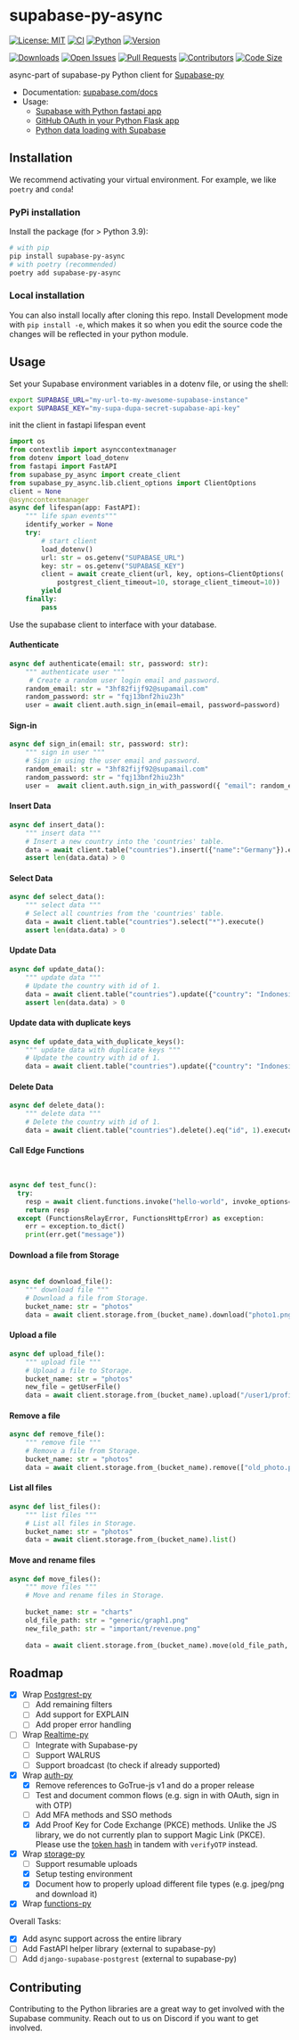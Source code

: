 # supabase-py-async

[![License: MIT](https://img.shields.io/badge/License-MIT-green.svg?label=license)](https://opensource.org/licenses/MIT)
[![CI](https://github.com/Atticuszz/supabase-py-async/actions/workflows/ci.yml/badge.svg)](https://github.com/Atticuszz/supabase-py-async/actions/workflows/ci.yml)
[![Python](https://img.shields.io/pypi/pyversions/supabase-py-async)](https://pypi.org/project/supabase-py-async)
[![Version](https://img.shields.io/pypi/v/supabase-py-async?color=%2334D058)](https://pypi.org/project/supabase-py-async)

<!-- Add more badges as needed -->
[![Downloads](https://pepy.tech/badge/supabase-py-async)](https://pepy.tech/project/supabase-py-async)
[![Open Issues](https://img.shields.io/github/issues/Atticuszz/supabase-py-async)](https://github.com/Atticuszz/supabase-py-async/issues)
[![Pull Requests](https://img.shields.io/github/issues-pr/Atticuszz/supabase-py-async)](https://github.com/Atticuszz/supabase-py-async/pulls)
[![Contributors](https://img.shields.io/github/contributors/Atticuszz/supabase-py-async)](https://github.com/Atticuszz/supabase-py-async/graphs/contributors)
[![Code Size](https://img.shields.io/github/languages/code-size/Atticuszz/supabase-py-async)](https://github.com/Atticuszz/supabase-py-async)

async-part of supabase-py Python client for [Supabase-py](https://github.com/supabase-community/supabase-py)

- Documentation: [supabase.com/docs](https://supabase.com/docs/reference/python/introduction)
- Usage:
  - [Supabase with Python fastapi app](https://github.com/Atticuszz/fastapi_supabase_template)
  - [GitHub OAuth in your Python Flask app](https://supabase.com/blog/oauth2-login-python-flask-apps)
  - [Python data loading with Supabase](https://supabase.com/blog/loading-data-supabase-python)


## Installation

We recommend activating your virtual environment. For example, we like `poetry` and `conda`!

### PyPi installation

Install the package (for > Python 3.9):

```bash
# with pip
pip install supabase-py-async
# with poetry (recommended)
poetry add supabase-py-async
```

### Local installation

You can also install locally after cloning this repo. Install Development mode with ``pip install -e``, which makes it so when you edit the source code the changes will be reflected in your python module.

## Usage

Set your Supabase environment variables in a dotenv file, or using the shell:

```bash
export SUPABASE_URL="my-url-to-my-awesome-supabase-instance"
export SUPABASE_KEY="my-supa-dupa-secret-supabase-api-key"
```

init the client in fastapi lifespan event

```python
import os
from contextlib import asynccontextmanager
from dotenv import load_dotenv
from fastapi import FastAPI
from supabase_py_async import create_client
from supabase_py_async.lib.client_options import ClientOptions
client = None
@asynccontextmanager
async def lifespan(app: FastAPI):
    """ life span events"""
    identify_worker = None
    try:
        # start client
        load_dotenv()
        url: str = os.getenv("SUPABASE_URL")
        key: str = os.getenv("SUPABASE_KEY")
        client = await create_client(url, key, options=ClientOptions(
            postgrest_client_timeout=10, storage_client_timeout=10))
        yield
    finally:
        pass
```

Use the supabase client to interface with your database.

#### Authenticate

```python
async def authenticate(email: str, password: str):
    """ authenticate user """
     # Create a random user login email and password.
    random_email: str = "3hf82fijf92@supamail.com"
    random_password: str = "fqj13bnf2hiu23h"
    user = await client.auth.sign_in(email=email, password=password)
```

#### Sign-in

```python
async def sign_in(email: str, password: str):
    """ sign in user """
    # Sign in using the user email and password.
    random_email: str = "3hf82fijf92@supamail.com"
    random_password: str = "fqj13bnf2hiu23h"
    user =  await client.auth.sign_in_with_password({ "email": random_email, "password": random_password })
```

#### Insert Data

```python
async def insert_data():
    """ insert data """
    # Insert a new country into the 'countries' table.
    data = await client.table("countries").insert({"name":"Germany"}).execute()
    assert len(data.data) > 0
```

#### Select Data

```python
async def select_data():
    """ select data """
    # Select all countries from the 'countries' table.
    data = await client.table("countries").select("*").execute()
    assert len(data.data) > 0
```

#### Update Data

```python
async def update_data():
    """ update data """
    # Update the country with id of 1.
    data = await client.table("countries").update({"country": "Indonesia", "capital_city": "Jakarta"}).eq("id", 1).execute()
    assert len(data.data) > 0
```


#### Update data with duplicate keys

```python
async def update_data_with_duplicate_keys():
    """ update data with duplicate keys """
    # Update the country with id of 1.
    data = await client.table("countries").update({"country": "Indonesia", "capital_city": "Jakarta"}).eq("id", 1).execute()
```

#### Delete Data

```python
async def delete_data():
    """ delete data """
    # Delete the country with id of 1.
    data = await client.table("countries").delete().eq("id", 1).execute()
```


#### Call Edge Functions

```python


async def test_func():
  try:
    resp = await client.functions.invoke("hello-world", invoke_options={'body':{}})
    return resp
  except (FunctionsRelayError, FunctionsHttpError) as exception:
    err = exception.to_dict()
    print(err.get("message"))
```

#### Download a file from Storage

```python

async def download_file():
    """ download file """
    # Download a file from Storage.
    bucket_name: str = "photos"
    data = await client.storage.from_(bucket_name).download("photo1.png")
```

#### Upload a file

```python
async def upload_file():
    """ upload file """
    # Upload a file to Storage.
    bucket_name: str = "photos"
    new_file = getUserFile()
    data = await client.storage.from_(bucket_name).upload("/user1/profile.png", new_file)
```


#### Remove a file

```python
async def remove_file():
    """ remove file """
    # Remove a file from Storage.
    bucket_name: str = "photos"
    data = await client.storage.from_(bucket_name).remove(["old_photo.png", "image5.jpg"])
```


#### List all files

```python
async def list_files():
    """ list files """
    # List all files in Storage.
    bucket_name: str = "photos"
    data = await client.storage.from_(bucket_name).list()
```


#### Move and rename files

```python
async def move_files():
    """ move files """
    # Move and rename files in Storage.
    
    bucket_name: str = "charts"
    old_file_path: str = "generic/graph1.png"
    new_file_path: str = "important/revenue.png"
    
    data = await client.storage.from_(bucket_name).move(old_file_path, new_file_path)
```

## Roadmap

- [x] Wrap [Postgrest-py](https://github.com/supabase-community/postgrest-py/)
  - [ ] Add remaining filters
  - [ ] Add support for EXPLAIN
  - [ ] Add proper error handling
- [ ] Wrap [Realtime-py](https://github.com/supabase-community/realtime-py)
    - [ ]  Integrate with Supabase-py
    - [ ]  Support WALRUS
    - [ ]  Support broadcast (to check if already supported)
- [x] Wrap [auth-py](https://github.com/supabase-community/auth-py)
    - [x] Remove references to GoTrue-js v1 and do a proper release
    - [ ] Test and document common flows (e.g. sign in with OAuth, sign in with OTP)
    - [ ] Add MFA methods and SSO methods
    - [x] Add Proof Key for Code Exchange (PKCE) methods. Unlike the JS library, we do not currently plan to support Magic Link (PKCE). Please use the [token hash](https://supabase.com/docs/guides/auth/server-side/email-based-auth-with-pkce-flow-for-ssr#create-api-endpoint-for-handling-tokenhash) in tandem with `verifyOTP` instead.
- [x] Wrap [storage-py](https://github.com/supabase-community/storage-py)
    - [ ]  Support resumable uploads
    - [x]  Setup testing environment
    - [x]  Document how to properly upload different file types (e.g. jpeg/png and download it)
- [x] Wrap [functions-py](https://github.com/supabase-community/functions-py)

Overall Tasks:
- [x] Add async support across the entire library
- [ ] Add FastAPI helper library (external to supabase-py)
- [ ] Add `django-supabase-postgrest` (external to supabase-py)

## Contributing

Contributing to the Python libraries are a great way to get involved with the Supabase community. Reach out to us on Discord if you want to get involved.





